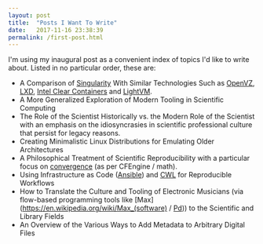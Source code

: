 ```yaml
---
layout: post
title:  "Posts I Want To Write"
date:   2017-11-16 23:38:39
permalink: /first-post.html
---
```


I'm using my inaugural post as a convenient index of topics I'd like to write about.  Listed in no particular order, these are:

 * A Comparison of [Singularity](http://singularity.lbl.gov/) With Similar Technologies Such as [OpenVZ](https://openvz.org/Main_Page), [LXD](https://linuxcontainers.org/lxd/), [Intel Clear Containers](https://clearlinux.org/features/intel%C2%AE-clear-containers) and [LightVM](http://cnp.neclab.eu/projects/lightvm/).
 * A More Generalized Exploration of Modern Tooling in Scientific Computing
 * The Role of the Scientist Historically vs. the Modern Role of the Scientist with an emphasis on the idiosyncrasies in scientific professional culture that persist for legacy reasons.
 * Creating Minimalistic Linux Distributions for Emulating Older Architectures
 * A Philosophical Treatment of Scientific Reproducibility with a particular focus on [convergence](https://en.wikipedia.org/wiki/CFEngine#Convergence) (as per CFEngine / math).
 * Using Infrastructure as Code ([Ansible](https://www.ansible.com/)) and [CWL](http://www.commonwl.org/) for Reproducible Workflows
 * How to Translate the Culture and Tooling of Electronic Musicians (via flow-based programming tools like [Max](https://en.wikipedia.org/wiki/Max_(software) / [Pd](https://en.wikipedia.org/wiki/Pure_Data))) to the Scientific and Library Fields
 * An Overview of the Various Ways to Add Metadata to Arbitrary Digital Files
